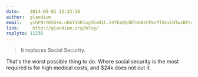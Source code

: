 ```yaml
---
date:    2014-05-01 12:33:16
author:  glandium
email:   yihFNrtKSS+m.uh6Y1kKinyD6vO1C.kVYEa9QJBTnbNzCFkcPTXLvLNTwsBfs=
link:     http://glandium.org/blog/
replyto: 11230
---
```


> It replaces Social Security.

That's the worst possible thing to do. Where social security is the most required is for high medical costs, and $24k does not cut it.
